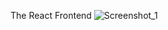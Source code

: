 The React Frontend 
![Screenshot_1](https://user-images.githubusercontent.com/75927777/136555704-e2ff321d-f6d6-45b8-97d8-e67452665c37.png)

